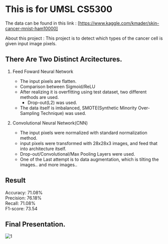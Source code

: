 # This is for UMSL CS5300

The data can be found in this link : [https://www.kaggle.com/kmader/skin-cancer-mnist-ham10000]

About this project : This project is to detect which types of the cancer cell is given input image pixels.

## There Are Two Distinct Arcitectures.
1. Feed Foward Neural Network
   - The input pixels are flatten.
   - Comparison between Sigmoid/ReLU
   - After realizing it is overfitting using test dataset, two different methods are used.
     - Drop-out(L2) was used.
   - The data itself is imbalanced, SMOTE(Synthetic Minority Over-Sampling Technique) was used.

2. Convolutional Neural Network(CNN)
   - The input pixels were normalized with standard normalization method.
   - input pixels were transformed with 28x28x3 images, and feed that into architecture itself.
   - Drop-out/Convolutional/Max Pooling Layers were used.
   - One of the Last attempt is to data augmentation, which is tilting the images.. and more images.. 


## Result
Accuracy: 71.08%  
Precision: 76.18%  
Recall: 71.08%  
F1-score: 73.54  
  
## Final Presentation.

![1](https://user-images.githubusercontent.com/40439472/71214439-eca7dd00-227a-11ea-8fd4-915e994b317f.jpg)

